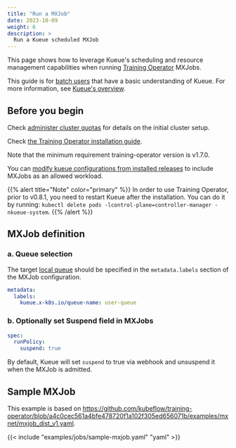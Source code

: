 ```yaml
---
title: "Run a MXJob"
date: 2023-10-09
weight: 6
description: >
  Run a Kueue scheduled MXJob
---
```


This page shows how to leverage Kueue's scheduling and resource management capabilities when running [Training Operator](https://www.kubeflow.org/docs/components/training/mxnet/) MXJobs.

This guide is for [batch users](/docs/tasks#batch-user) that have a basic understanding of Kueue. For more information, see [Kueue's overview](/docs/overview).

## Before you begin

Check [administer cluster quotas](/docs/tasks/manage/administer_cluster_quotas) for details on the initial cluster setup.

Check [the Training Operator installation guide](https://github.com/kubeflow/training-operator#installation).

Note that the minimum requirement training-operator version is v1.7.0.

You can [modify kueue configurations from installed releases](/docs/installation#install-a-custom-configured-released-version) to include MXJobs as an allowed workload.

{{% alert title="Note" color="primary" %}}
In order to use Training Operator, prior to v0.8.1, you need to restart Kueue after the installation.
You can do it by running: `kubectl delete pods -lcontrol-plane=controller-manager -nkueue-system`.
{{% /alert %}}

## MXJob definition

### a. Queue selection

The target [local queue](/docs/concepts/local_queue) should be specified in the `metadata.labels` section of the MXJob configuration.

```yaml
metadata:
  labels:
    kueue.x-k8s.io/queue-name: user-queue
```

### b. Optionally set Suspend field in MXJobs

```yaml
spec:
  runPolicy:
    suspend: true
```

By default, Kueue will set `suspend` to true via webhook and unsuspend it when the MXJob is admitted.

## Sample MXJob

This example is based on https://github.com/kubeflow/training-operator/blob/a4c0cec561a4bfe478720f1a102f305ed656071b/examples/mxnet/mxjob_dist_v1.yaml.

{{< include "examples/jobs/sample-mxjob.yaml" "yaml" >}}
